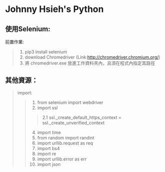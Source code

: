 # Johnny Hsieh's Python
使用Selenium:
-------------
前置作業:
>1. pip3 install selenium
>2. download Chromedriver (Link:http://chromedriver.chromium.org/)
>3. 將 chromedriver.exe 放進工作資料夾內，且須在程式內指定其路徑

其他資源：
-------------
>import:
>>1. from selenium import webdriver
>>2. import ssl
>>>2.1 ssl._create_default_https_context = ssl._create_unverified_context
>>4. import time
>>5. from random import randint
>>6. import urllib.request as req
>>7. import bs4
>>8. import re
>>9. import urllib.error as err
>>10. import json

